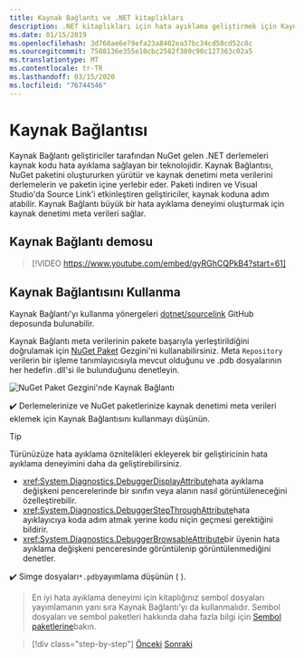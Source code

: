 ```yaml
---
title: Kaynak Bağlantı ve .NET kitaplıkları
description: .NET kitaplıkları için hata ayıklama geliştirmek için Kaynak Bağlantı kullanmak için en iyi uygulama önerileri.
ms.date: 01/15/2019
ms.openlocfilehash: 3d768ae6e79efa23a8402ea37bc34cd58cd52c8c
ms.sourcegitcommit: 7588136e355e10cbc2582f389c90c127363c02a5
ms.translationtype: MT
ms.contentlocale: tr-TR
ms.lasthandoff: 03/15/2020
ms.locfileid: "76744546"
---
```

# <a name="source-link"></a>Kaynak Bağlantısı

Kaynak Bağlantı geliştiriciler tarafından NuGet gelen .NET derlemeleri kaynak kodu hata ayıklama sağlayan bir teknolojidir. Kaynak Bağlantısı, NuGet paketini oluştururken yürütür ve kaynak denetimi meta verilerini derlemelerin ve paketin içine yerlebir eder. Paketi indiren ve Visual Studio'da Source Link'i etkinleştiren geliştiriciler, kaynak koduna adım atabilir. Kaynak Bağlantı büyük bir hata ayıklama deneyimi oluşturmak için kaynak denetimi meta verileri sağlar.

## <a name="source-link-demo"></a>Kaynak Bağlantı demosu

> [!VIDEO https://www.youtube.com/embed/gyRGhCQPkB4?start=61]

## <a name="using-source-link"></a>Kaynak Bağlantısını Kullanma

Kaynak Bağlantı'yı kullanma yönergeleri [dotnet/sourcelink](https://github.com/dotnet/sourcelink/blob/master/README.md) GitHub deposunda bulunabilir.

Kaynak Bağlantı meta verilerinin pakete başarıyla yerleştirildiğini doğrulamak için [NuGet Paket](https://github.com/NuGetPackageExplorer/NuGetPackageExplorer) Gezgini'ni kullanabilirsiniz. Meta `Repository` verilerin bir işleme tanımlayıcısıyla mevcut olduğunu ve .pdb dosyalarının her hedefin .dll'si ile bulunduğunu denetleyin.

![NuGet Paket Gezgini'nde Kaynak Bağlantı](./media/sourcelink/nuget-package-explorer-sourcelink.png "NuGet Paket Gezgini'nde Kaynak Bağlantı")

✔️ Derlemelerinize ve NuGet paketlerinize kaynak denetimi meta verileri eklemek için Kaynak Bağlantısını kullanmayı düşünün.

> [!TIP]
> Türünüzüze hata ayıklama öznitelikleri ekleyerek bir geliştiricinin hata ayıklama deneyimini daha da geliştirebilirsiniz.
>
> * <xref:System.Diagnostics.DebuggerDisplayAttribute>hata ayıklama değişkeni pencerelerinde bir sınıfın veya alanın nasıl görüntüleneceğini özelleştirebilir.
> * <xref:System.Diagnostics.DebuggerStepThroughAttribute>hata ayıklayıcıya koda adım atmak yerine kodu niçin geçmesi gerektiğini bildirir.
> * <xref:System.Diagnostics.DebuggerBrowsableAttribute>bir üyenin hata ayıklama değişkeni penceresinde görüntülenip görüntülenmediğini denetler.

✔️ Simge dosyaları`*.pdb`yayımlama düşünün ( ).

> En iyi hata ayıklama deneyimi için kitaplığınız sembol dosyaları yayımlamanın yanı sıra Kaynak Bağlantı'yı da kullanmalıdır. Sembol dosyaları ve sembol paketleri hakkında daha fazla bilgi için [Sembol paketlerine](./nuget.md#symbol-packages)bakın.

>[!div class="step-by-step"]
>[Önceki](dependencies.md)
>[Sonraki](publish-nuget-package.md)
